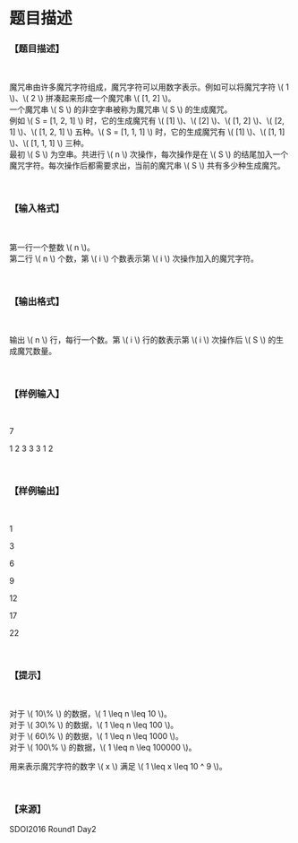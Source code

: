 # 题目描述


<h3>
【题目描述】
</h3>
<p>
<br/>
</p>
<p>
魔咒串由许多魔咒字符组成，魔咒字符可以用数字表示。例如可以将魔咒字符 \( 1 \)、\( 2 \) 拼凑起来形成一个魔咒串 \( [1, 2] \)。<br/>
一个魔咒串 \( S \) 的非空字串被称为魔咒串 \( S \) 的生成魔咒。<br/>
例如 \( S = [1, 2, 1] \) 时，它的生成魔咒有 \( [1] \)、\( [2] \)、\( [1, 2] \)、\( [2, 1] \)、\( [1, 2, 1] \) 五种。\( S = [1, 1, 1] \) 时，它的生成魔咒有 \( [1] \)、\( [1, 1] \)、\( [1, 1, 1] \) 三种。<br/>
最初 \( S \) 为空串。共进行 \( n \) 次操作，每次操作是在 \( S \) 的结尾加入一个魔咒字符。每次操作后都需要求出，当前的魔咒串 \( S \) 共有多少种生成魔咒。
</p>
<p>
<br/>
</p>
<h3>
【输入格式】
</h3>
<p>
<br/>
</p>
<p>
第一行一个整数 \( n \)。<br/>
第二行 \( n \) 个数，第 \( i \) 个数表示第 \( i \) 次操作加入的魔咒字符。
</p>
<p>
<br/>
</p>
<h3>
【输出格式】
</h3>
<p>
<br/>
</p>
<p>
输出 \( n \) 行，每行一个数。第 \( i \) 行的数表示第 \( i \) 次操作后 \( S \) 的生成魔咒数量。
</p>
<p>
<br/>
</p>
<h3>
【样例输入】
</h3>
<p>
<br/>
</p>
<p>
7
</p>
<p>
1 2 3 3 3 1 2
</p>
<p>
<br/>
</p>
<h3>
【样例输出】
</h3>
<p>
<br/>
</p>
<p>
1
</p>
<p>
3
</p>
<p>
6
</p>
<p>
9
</p>
<p>
12
</p>
<p>
17
</p>
<p>
22
</p>
<p>
<br/>
</p>
<h3>
【提示】
</h3>
<p>
<br/>
</p>
<p>
对于 \( 10\% \) 的数据，\( 1 \leq n \leq 10 \)。<br/>
对于 \( 30\% \) 的数据，\( 1 \leq n \leq 100 \)。<br/>
对于 \( 60\% \) 的数据，\( 1 \leq n \leq 1000 \)。<br/>
对于 \( 100\% \) 的数据，\( 1 \leq n \leq 100000 \)。
</p>
<p>
用来表示魔咒字符的数字 \( x \) 满足 \( 1 \leq x \leq 10 ^ 9 \)。
</p>
<p>
<br/>
</p>
<h3>
【来源】
</h3>
<p>
SDOI2016 Round1 Day2
</p>
<style>span.math span { border-left-width: 0 !important; }</style>
<script type="text/x-mathjax-config">
if (typeof MathJaxListener !== 'undefined') {
  MathJax.Hub.Register.StartupHook('End', function () {
    MathJaxListener.invokeCallbackForKey_('End');
  });
}
</script>
<script type="text/javascript" src="https://cdn.mathjax.org/mathjax/latest/MathJax.js?config=TeX-AMS-MML_HTMLorMML"></script>
